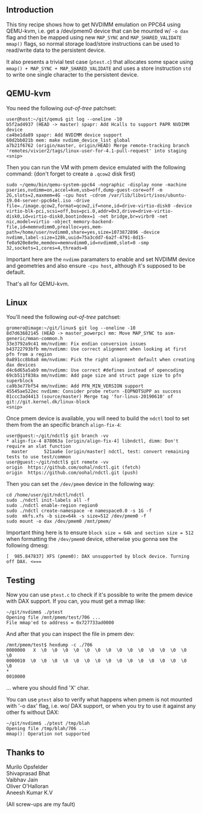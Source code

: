 ## Introduction

This tiny recipe shows how to get NVDIMM emulation on PPC64 using QEMU-kvm, i.e.
get a /dev/pmem0 device that can be mounted w/ `-o dax` flag and then be mapped
using new `MAP_SYNC` and `MAP_SHARED_VALIDATE` `mmap()` flags, so normal storage
load/store instructions can be used to read/write data to the persistent device.

It also presents a trivial test case (`ptest.c`) that allocates some space using
`mmap() + MAP_SYNC + MAP_SHARED_VALIDATE` and uses a store instruction `std` to
write one single character to the persistent device.

## QEMU-kvm

You need the following _out-of-tree_ patchset:

```
user@host:~/git/qemu$ git log --oneline -10
b5f2ad4937 (HEAD -> master) spapr: Add Hcalls to support PAPR NVDIMM device
ca4be1da89 spapr: Add NVDIMM device support
60d2bb021b mem: make nvdimm_device_list global
a7b21f6762 (origin/master, origin/HEAD) Merge remote-tracking branch 'remotes/vivier2/tags/linux-user-for-4.1-pull-request' into staging
<snip>
```

Then you can run the VM with pmem device emulated with the following command:
(don't forget to create a `.qcow2` disk first)
```
sudo ~/qemu/bin/qemu-system-ppc64 -nographic -display none -machine pseries,nvdimm=on,accel=kvm,usb=off,dump-guest-core=off -m 2G,slots=2,maxmem=4G -cpu host -cdrom /var/lib/libvirt/isos/ubuntu-19.04-server-ppc64el.iso -drive file=./image.qcow2,format=qcow2,if=none,id=drive-virtio-disk0 -device virtio-blk-pci,scsi=off,bus=pci.0,addr=0x3,drive=drive-virtio-disk0,id=virtio-disk0,bootindex=1 -net bridge,br=virbr0 -net nic,model=virtio -object memory-backend-file,id=memnvdimm0,prealloc=yes,mem-path=/home/user/nvdimm0,share=yes,size=1073872896 -device nvdimm,label-size=128k,uuid=75a3cdd7-6a2f-4791-8d15-fe0a920e8e9e,memdev=memnvdimm0,id=nvdimm0,slot=0 -smp 32,sockets=1,cores=4,threads=8
```

Important here are the `nvdimm` paramaters to enable and set NVDIMM device and
geometries and also ensure `-cpu host`, although it's supposed to be default.

That's all for QEMU-kvm.

## Linux

You'll need the following _out-of-tree_ patchset:
```
gromero@image:~/git/linux$ git log --oneline -10
8d7d63682145 (HEAD -> master_powerpc) mm: Move MAP_SYNC to asm-generic/mman-common.h
33e3792a9c41 mm/nvdimm: Fix endian conversion issues 
b43722793bfb mm/nvdimm: Use correct alignment when looking at first pfn from a region
0a891cc8b8a8 mm/nvdimm: Pick the right alignment default when creating dax devices
d4c6d65a5ab9 mm/nvdimm: Use correct #defines instead of opencoding
69cb511f838a mm/nvdimm: Add page size and struct page size to pfn superblock
ca9b3e77bf54 mm/nvdimm: Add PFN_MIN_VERSION support
45545ae522ec nvdimm: Consider probe return -EOPNOTSUPP as success
01ccc3ad4413 (source/master) Merge tag 'for-linus-20190610' of git://git.kernel.dk/linux-block
<snip>
```

Once pmem device is available, you will need to build the `ndctl` tool to set
them from the an specific branch `align-fix-4`:

```
user@guest:~/git/ndctl$ git branch -vv
* align-fix-4 878063a [origin/align-fix-4] libndctl, dimm: Don't require an xlat function
  master      521aa6e [origin/master] ndctl, test: convert remaining tests to use test/common
user@guest:~/git/ndctl$ git remote -vv
origin	https://github.com/oohal/ndctl.git (fetch)
origin	https://github.com/oohal/ndctl.git (push)
```

Then you can set the `/dev/pmem` device in the following way:
```
cd /home/user/git/ndctl/ndctl
sudo ./ndctl init-labels all -f
sudo ./ndctl enable-region region0
sudo ./ndctl create-namespace -e namespace0.0 -s 1G -f
sudo  mkfs.xfs -b size=64k -s size=512 /dev/pmem0 -f
sudo mount -o dax /dev/pmem0 /mnt/pmem/
```

Important thing here is to ensure `block size = 64k and section size = 512` when
formatting the `/dev/pmem0` device, otherwise you gonna see the following dmesg:
```
[  985.847837] XFS (pmem0): DAX unsupported by block device. Turning off DAX. <===
```

## Testing

Now you can use `ptest.c` to check if it's possible to write the pmem device
with DAX support. If you can, you must get a mmap like:
```
~/git/nvdimm$ ./ptest
Opening file /mnt/pmem/test/706 ...
File mmap'ed to address = 0x727733ad0000
```

And after that you can inspect the file in pmem dev:
```
/mnt/pmem/test$ hexdump -c ./706
0000000   X  \0  \0  \0  \0  \0  \0  \0  \0  \0  \0  \0  \0  \0  \0  \0
0000010  \0  \0  \0  \0  \0  \0  \0  \0  \0  \0  \0  \0  \0  \0  \0  \0
*
0010000
```
... where you should find 'X' char.

You can use `ptest` also to verify what happens when pmem is not mounted with
'-o dax' flag, i.e. wo/ DAX support, or when you try to use it against any other
fs without DAX:
```
~/git/nvdimm$ ./ptest /tmp/blah
Opening file /tmp/blah/706 ...
mmap(): Operation not supported
```

## Thanks to

Murilo Opsfelder  
Shivaprasad Bhat  
Vaibhav Jain  
Oliver O'Halloran  
Aneesh Kumar K.V  

(All screw-ups are my fault)
